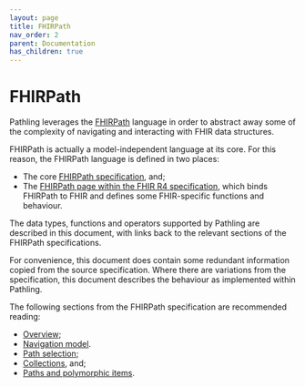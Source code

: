 ```yaml
---
layout: page
title: FHIRPath
nav_order: 2
parent: Documentation
has_children: true
---
```


# FHIRPath

Pathling leverages the [FHIRPath](https://hl7.org/fhirpath/2018Sep/index.html)
language in order to abstract away some of the complexity of navigating and
interacting with FHIR data structures.

FHIRPath is actually a model-independent language at its core. For this reason,
the FHIRPath language is defined in two places:

- The core
  [FHIRPath specification](https://hl7.org/fhirpath/2018Sep/index.html), and;
- The
  [FHIRPath page within the FHIR R4 specification](https://hl7.org/fhir/R4/fhirpath.html),
  which binds FHIRPath to FHIR and defines some FHIR-specific functions and
  behaviour.

The data types, functions and operators supported by Pathling are described in
this document, with links back to the relevant sections of the FHIRPath
specifications.

For convenience, this document does contain some redundant information copied
from the source specification. Where there are variations from the
specification, this document describes the behaviour as implemented within
Pathling.

The following sections from the FHIRPath specification are recommended reading:

- [Overview](https://hl7.org/fhirpath/2018Sep/index.html#overview);
- [Navigation model](https://hl7.org/fhirpath/2018Sep/index.html#navigation-model).
- [Path selection](https://hl7.org/fhirpath/2018Sep/index.html#path-selection);
- [Collections](https://hl7.org/fhirpath/2018Sep/index.html#collections), and;
- [Paths and polymorphic items](https://hl7.org/fhirpath/2018Sep/index.html#paths-and-polymorphic-items).
